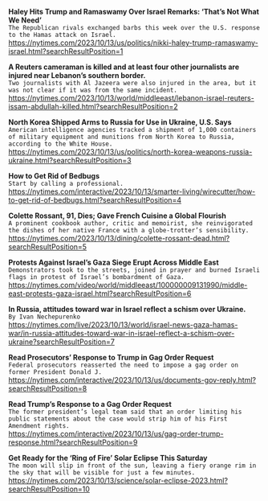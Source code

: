 **Haley Hits Trump and Ramaswamy Over Israel Remarks: ‘That’s Not What We Need’**\
`The Republican rivals exchanged barbs this week over the U.S. response to the Hamas attack on Israel.`\
https://nytimes.com/2023/10/13/us/politics/nikki-haley-trump-ramaswamy-israel.html?searchResultPosition=1

**A Reuters cameraman is killed and at least four other journalists are injured near Lebanon’s southern border.**\
`Two journalists with Al Jazeera were also injured in the area, but it was not clear if it was from the same incident.`\
https://nytimes.com/2023/10/13/world/middleeast/lebanon-israel-reuters-issam-abdullah-killed.html?searchResultPosition=2

**North Korea Shipped Arms to Russia for Use in Ukraine, U.S. Says**\
`American intelligence agencies tracked a shipment of 1,000 containers of military equipment and munitions from North Korea to Russia, according to the White House.`\
https://nytimes.com/2023/10/13/us/politics/north-korea-weapons-russia-ukraine.html?searchResultPosition=3

**How to Get Rid of Bedbugs**\
`Start by calling a professional.`\
https://nytimes.com/interactive/2023/10/13/smarter-living/wirecutter/how-to-get-rid-of-bedbugs.html?searchResultPosition=4

**Colette Rossant, 91, Dies; Gave French Cuisine a Global Flourish**\
`A prominent cookbook author, critic and memoirist, she reinvigorated the dishes of her native France with a globe-trotter’s sensibility.`\
https://nytimes.com/2023/10/13/dining/colette-rossant-dead.html?searchResultPosition=5

**Protests Against Israel’s Gaza Siege Erupt Across Middle East**\
`Demonstrators took to the streets, joined in prayer and burned Israeli flags in protest of Israel’s bombardment of Gaza.`\
https://nytimes.com/video/world/middleeast/100000009131990/middle-east-protests-gaza-israel.html?searchResultPosition=6

**In Russia, attitudes toward war in Israel reflect a schism over Ukraine.**\
`By Ivan Nechepurenko`\
https://nytimes.com/live/2023/10/13/world/israel-news-gaza-hamas-war/in-russia-attitudes-toward-war-in-israel-reflect-a-schism-over-ukraine?searchResultPosition=7

**Read Prosecutors’ Response to Trump in Gag Order Request**\
`Federal prosecutors reasserted the need to impose a gag order on former President Donald J.`\
https://nytimes.com/interactive/2023/10/13/us/documents-gov-reply.html?searchResultPosition=8

**Read Trump’s Response to a Gag Order Request**\
`The former president’s legal team said that an order limiting his public statements about the case would strip him of his First Amendment rights.`\
https://nytimes.com/interactive/2023/10/13/us/gag-order-trump-response.html?searchResultPosition=9

**Get Ready for the ‘Ring of Fire’ Solar Eclipse This Saturday**\
`The moon will slip in front of the sun, leaving a fiery orange rim in the sky that will be visible for just a few minutes.`\
https://nytimes.com/2023/10/13/science/solar-eclipse-2023.html?searchResultPosition=10

